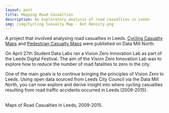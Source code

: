 ```yaml
---
layout: post
title: Mapping Road Casualties
description: An exploratory analysis of road casualties in Leeds
img: /img/Cycling Casualty Map - Dot Density.png
---
```


A project that involved analysing road casualties in Leeds. <a href="https://datamillnorth.org/products/cycling-casualty-map/">Cycling Casualty Maps</a> and <a href="https://datamillnorth.org/products/pedestrian-casualty-map/">Pedestrian Casualty Maps</a> were published on Data Mill North.

On April 27th Student Data Labs ran a Vision Zero Innovation Lab as part of the Leeds Digital Festival. The aim of the Vision Zero Innovation Lab was to explore how to reduce the number of road fatalities to zero in the city.

One of the main goals is to continue bringing the principles of Vision Zero to Leeds. Using open data sourced from Leeds City Council via the Data Mill North, you can now explore and derive insight into where cycling casualties resulting from road traffic accidents occurred in Leeds (2009-2015).

<div class="img_row">
	<img class="col one" src="{{ site.baseurl }}/img/Cycling Casualty Map - Dot Density.png" alt="" title=""/>
	<img class="col one" src="{{ site.baseurl }}/img/Pedestrian Casualty Map - Dot Density.png" alt="" title=""/>
	<img class="col one" src="{{ site.baseurl }}/img/Pedestrian Casualty Hotspots - Heatmap.png" alt="" title=""/>
</div>
<div class="col three caption">
	Maps of Road Casualties in Leeds, 2009-2015.
</div>
